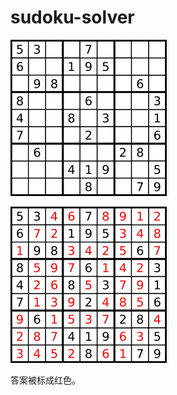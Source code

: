 # sudoku-solver

![img](../../public/question_36.png)

![img](../../public/question_37.png)

答案被标成红色。
